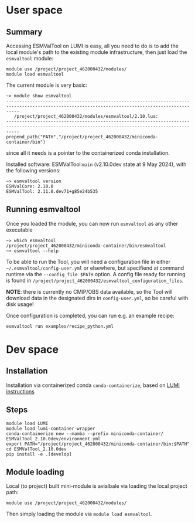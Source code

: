 # User space

## Summary

Accessing ESMValTool on LUMI is easy, all you need to do is to
add the local module's path to the existing module infrastructure, then just
load the `esmvaltool` module:

```
module use /project/project_462000432/modules/
module load esmvaltool
```

The current module is very basic:

```
~> module show esmvaltool
-------------------------------------------------------------------------------------------------------------------------------------------------
   /project/project_462000432/modules/esmvaltool/2.10.lua:
-------------------------------------------------------------------------------------------------------------------------------------------------
prepend_path("PATH","/project/project_462000432/miniconda-container/bin")
```

since all it needs is a pointer to the containerized conda installation.

Installed software: ESMValTool:`main` (v2.10.0dev state at 9 May 2024), with the following versions:

```
~> esmvaltool version
ESMValCore: 2.10.0
ESMValTool: 2.11.0.dev71+g85e24b535
```

## Running esmvaltool

Once you loaded the module, you can now run `esmvaltool` as any other executable

```
~> which esmvaltool
/project/project_462000432/miniconda-container/bin/esmvaltool
~> esmvaltool --help

```

To be able to run the Tool, you will need a configuration file in either `~/.esmvaltool/config-user.yml` or elsewhere, but
specifiend at command runtime via the `--config_file $PATH` option. A config file ready for running is found in `/project/project_462000432/esmvaltool_configuration_files`.

**NOTE**: there is currently no CMIP/OBS data available, so the Tool will download data in the designated dirs in `config-user.yml`, so be careful
with disk usage!

Once configuration is completed, you can run e.g. an example recipe:

```
esmvaltool run examples/recipe_python.yml
```

# Dev space

## Installation

Installation via containerized conda `conda-containerize`,
based on [LUMI instructions](https://docs.lumi-supercomputer.eu/software/installing/container-wrapper/)


## Steps

```
module load LUMI
module load lumi-container-wrapper
conda-containerize new --mamba --prefix miniconda-container/ ESMValTool_2.10.0dev/environment.yml
export PATH="/project/project_462000432/miniconda-container/bin:$PATH"
cd ESMValTool_2.10.0dev
pip install -e .[develop]
```

## Module loading

Local (to project) built mini-module is avialbale via loading the local project path:

```
module use /project/project_462000432/modules/
```

Then simply loading the module via `module load esmvaltool`.
